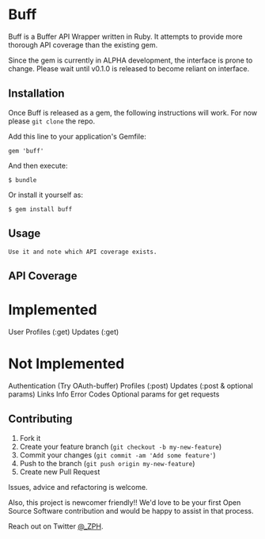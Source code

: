 # Buff

Buff is a Buffer API Wrapper written in Ruby.  It attempts to provide more thorough API coverage than the existing gem.

Since the gem is currently in ALPHA development, the interface is prone to change.  Please wait until v0.1.0 is released to become reliant on interface.

## Installation

Once Buff is released as a gem, the following instructions will work. For now please `git clone` the repo.

Add this line to your application's Gemfile:

    gem 'buff'

And then execute:

    $ bundle

Or install it yourself as:

    $ gem install buff

## Usage

    Use it and note which API coverage exists.

## API Coverage

Implemented
==
User
Profiles (:get)
Updates (:get)

Not Implemented
==
Authentication (Try OAuth-buffer)
Profiles (:post)
Updates (:post & optional params)
Links
Info
Error Codes
Optional params for get requests

## Contributing

1. Fork it
2. Create your feature branch (`git checkout -b my-new-feature`)
3. Commit your changes (`git commit -am 'Add some feature'`)
4. Push to the branch (`git push origin my-new-feature`)
5. Create new Pull Request

Issues, advice and refactoring is welcome.

Also, this project is newcomer friendly!! We'd love to be your first Open Source Software contribution and would be happy to assist in that process.

Reach out on Twitter [@_ZPH](http://twitter.com/_ZPH).
